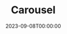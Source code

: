 ---
title: Carousel
date: 2023-09-08T00:00:00
opening_date: 1970-10-08
closing_date: 1970-10-24
layout: productions
program:
Theatre: Theatre Jacksonville
Venue: Little Theatre
cast:
- Carrie Pipperidge: June Cope
- Julie Jordan: Karen Armel
- Mrs. Mullin: Elise Hallowes
- Billy Bigelow: Byron Jones
- Policeman: David Williams
- David Bascombe: Warren Grymes
- Nettie Fowler: Barbara Ojeda
- Enoch Snow, Sr.: Robert Hilgenberg
- Jigger Craigin: Seth Wright
- Arminy: Vivienne Winemiller
- Hannah: Jeremy Anderson
- Hornpipe Dancer:
  - Ian Barrett
  - Mark Picus
  - Mitchell Toney
- Heavenly Friend: Tom Nehl
- Starkeeper: Pat Solimena
- Louise: Bobbie Sue Nord
- Carnival Boy: Ian Barrett
- Enoch Snow, Jr.: Steve Winemiller
- Snow child:
  - Mark Schubb
  - Jane Solimena
  - Mark Lucas
  - Suzy Brack
  - Vincent Coyle
  - Susan Waddell
  - Michael Lucas
  - Kathi Murray
- Townsperson or sailor:
  - Larry Ashkinazy
  - Ian Barrett
  - Diane Catherwood
  - Carmen Chronister
  - Shirley Cooke
  - Duane England
  - Nancy Lee Furman
  - Warren Grymes
  - Dawn Jackson
  - Rea Jarchower
  - Sally Kusluch
  - Eddie Ludwig
  - Debra Meredith
  - Sherry Minton
  - Virgina Mobbs
  - Ann Muller
  - Tom Nehl
  - James Owens
  - Margaret Parker
  - Norma Patrick
  - Mark Picus
  - Katie Raven
  - Jack Roberts
  - Marilyn Shields
  - Reggie Smith
  - Shrri Thornton
  - Paul Vasvari
  - David Williams
  - Steve Winemiller
  - Vivienne Winemiller
  - Mary Winstead
crew:
- Director: Robert Knowles
- Musical Director: Rosalind McCall
- Technical Director: Ham Waddell
- Choreographer: Jeremy Anderson
- Stage Manager: Marshall Grauer
- Assistant Stage Manager: Art Logan
- Lighting Design: Dave Herwitz
- Scenic Artist:
  - Dick Bloomquist
  - Marlene Crippen
- Lighting:
  - Esta Wilson
  - Peggy Miller
  - Jack Hill
  - Ellen Black
  - Doris Minton
- Properties:
  - Mary Coyle
  - Thelma Merideth
- Costumes:
  - Mary Coyle
  - Martha Gilliatt
  - Nancy Kaye
  - Thelma Merideth
- Stage Crew:
  - Carmen Chronister
  - Marlene Crippen
  - Tarra Devereux
  - Dave Dubert
  - Barry Durkley
  - Trish Gailey
  - Dave Herwitz
  - Rea Jarchower
  - Lloyd Jeffords
  - Byron Jones
  - Suzanne Lanier
  - Lynn La Vee
  - Helga Liliskis
  - Art Logan
  - Ben Miller
  - Doris Minton
  - Ann Muller
  - Wade Poppwell
  - Walter Quattlebaum
  - Katie Raven
  - Alan Schemer
  - Charles Spock
  - Joe Ternipol
  - Doug Thomas
  - Helen Toney
- Make-up: Marshall Grauer
- Publicity:
  - Beatrice Quigg
  - Diane Summerville
- Box Office:
  - Ann Dubow
  - Gert Berman
  - Annette Grauer
- Cast Notes: Doug Thomas
- House Manager: Doug Thomas
---